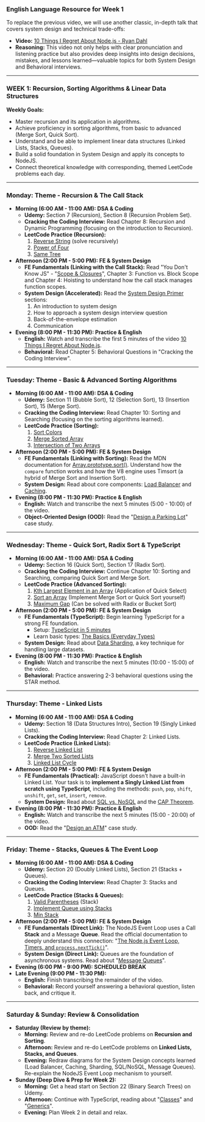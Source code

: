 ### **English Language Resource for Week 1**

To replace the previous video, we will use another classic, in-depth talk that covers system design and technical trade-offs:

- **Video:** [10 Things I Regret About Node.js - Ryan Dahl](https://www.youtube.com/watch?v=M3BM9TB-8yA)
- **Reasoning:** This video not only helps with clear pronunciation and listening practice but also provides deep insights into design decisions, mistakes, and lessons learned—valuable topics for both System Design and Behavioral interviews.

---

### **WEEK 1: Recursion, Sorting Algorithms & Linear Data Structures**

**Weekly Goals:**

- Master recursion and its application in algorithms.
- Achieve proficiency in sorting algorithms, from basic to advanced (Merge Sort, Quick Sort).
- Understand and be able to implement linear data structures (Linked Lists, Stacks, Queues).
- Build a solid foundation in System Design and apply its concepts to NodeJS.
- Connect theoretical knowledge with corresponding, themed LeetCode problems each day.

---

### **Monday: Theme - Recursion & The Call Stack**

- **Morning (6:00 AM - 11:00 AM): DSA & Coding**
  - **Udemy:** Section 7 (Recursion), Section 8 (Recursion Problem Set).
  - **Cracking the Coding Interview:** Read Chapter 8: Recursion and Dynamic Programming (focusing on the introduction to Recursion).
  - **LeetCode Practice (Recursion):**
    1.  [Reverse String](https://leetcode.com/problems/reverse-string/) (solve recursively)
    2.  [Power of Four](https://leetcode.com/problems/power-of-four/)
    3.  [Same Tree](https://leetcode.com/problems/same-tree/)
- **Afternoon (2:00 PM - 5:00 PM): FE & System Design**
  - **FE Fundamentals (Linking with the Call Stack):** Read "You Don't Know JS" - "[Scope & Closures](https://github.com/getify/You-Dont-Know-JS/blob/1st-ed/scope%20%26%20closures/README.md)", Chapter 3: Function vs. Block Scope and Chapter 4: Hoisting to understand how the call stack manages function scopes.
  - **System Design (Accelerated):** Read the [System Design Primer](https://github.com/donnemartin/system-design-primer) sections:
    1.  An introduction to system design
    2.  How to approach a system design interview question
    3.  Back-of-the-envelope estimation
    4.  Communication
- **Evening (8:00 PM - 11:30 PM): Practice & English**
  - **English:** Watch and transcribe the first 5 minutes of the video [10 Things I Regret About Node.js](https://www.youtube.com/watch?v=M3BM9TB-8yA).
  - **Behavioral:** Read Chapter 5: Behavioral Questions in "Cracking the Coding Interview".

---

### **Tuesday: Theme - Basic & Advanced Sorting Algorithms**

- **Morning (6:00 AM - 11:00 AM): DSA & Coding**
  - **Udemy:** Section 11 (Bubble Sort), 12 (Selection Sort), 13 (Insertion Sort), 15 (Merge Sort).
  - **Cracking the Coding Interview:** Read Chapter 10: Sorting and Searching (focusing on the sorting algorithms learned).
  - **LeetCode Practice (Sorting):**
    1.  [Sort Colors](https://leetcode.com/problems/sort-colors/)
    2.  [Merge Sorted Array](https://leetcode.com/problems/merge-sorted-array/)
    3.  [Intersection of Two Arrays](https://leetcode.com/problems/intersection-of-two-arrays/)
- **Afternoon (2:00 PM - 5:00 PM): FE & System Design**
  - **FE Fundamentals (Linking with Sorting):** Read the MDN documentation for [Array.prototype.sort()](https://developer.mozilla.org/en-US/docs/Web/JavaScript/Reference/Global_Objects/Array/sort). Understand how the `compare` function works and how the V8 engine uses Timsort (a hybrid of Merge Sort and Insertion Sort).
  - **System Design:** Read about core components: [Load Balancer](https://github.com/donnemartin/system-design-primer/blob/master/solutions/system_design_topics.md#load-balancer) and [Caching](https://github.com/donnemartin/system-design-primer/blob/master/solutions/system_design_topics.md#caching).
- **Evening (8:00 PM - 11:30 PM): Practice & English**
  - **English:** Watch and transcribe the next 5 minutes (5:00 - 10:00) of the video.
  - **Object-Oriented Design (OOD):** Read the "[Design a Parking Lot](https://github.com/tssovi/object-oriented-design-case-studies/blob/master/src/main/java/design/parkinglot/README.md)" case study.

---

### **Wednesday: Theme - Quick Sort, Radix Sort & TypeScript**

- **Morning (6:00 AM - 11:00 AM): DSA & Coding**
  - **Udemy:** Section 16 (Quick Sort), Section 17 (Radix Sort).
  - **Cracking the Coding Interview:** Continue Chapter 10: Sorting and Searching, comparing Quick Sort and Merge Sort.
  - **LeetCode Practice (Advanced Sorting):**
    1.  [Kth Largest Element in an Array](https://leetcode.com/problems/kth-largest-element-in-an-array/) (Application of Quick Select)
    2.  [Sort an Array](https://leetcode.com/problems/sort-an-array/) (Implement Merge Sort or Quick Sort yourself)
    3.  [Maximum Gap](https://leetcode.com/problems/maximum-gap/) (Can be solved with Radix or Bucket Sort)
- **Afternoon (2:00 PM - 5:00 PM): FE & System Design**
  - **FE Fundamentals (TypeScript):** Begin learning TypeScript for a strong FE foundation.
    - Setup: [TypeScript in 5 minutes](https://www.typescriptlang.org/docs/handbook/typescript-in-5-minutes.html)
    - Learn basic types: [The Basics (Everyday Types)](https://www.typescriptlang.org/docs/handbook/2/everyday-types.html)
  - **System Design:** Read about [Data Sharding](https://github.com/donnemartin/system-design-primer/blob/master/solutions/system_design_topics.md#sharding), a key technique for handling large datasets.
- **Evening (8:00 PM - 11:30 PM): Practice & English**
  - **English:** Watch and transcribe the next 5 minutes (10:00 - 15:00) of the video.
  - **Behavioral:** Practice answering 2-3 behavioral questions using the STAR method.

---

### **Thursday: Theme - Linked Lists**

- **Morning (6:00 AM - 11:00 AM): DSA & Coding**
  - **Udemy:** Section 18 (Data Structures Intro), Section 19 (Singly Linked Lists).
  - **Cracking the Coding Interview:** Read Chapter 2: Linked Lists.
  - **LeetCode Practice (Linked Lists):**
    1.  [Reverse Linked List](https://leetcode.com/problems/reverse-linked-list/)
    2.  [Merge Two Sorted Lists](https://leetcode.com/problems/merge-two-sorted-lists/)
    3.  [Linked List Cycle](https://leetcode.com/problems/linked-list-cycle/)
- **Afternoon (2:00 PM - 5:00 PM): FE & System Design**
  - **FE Fundamentals (Practical):** JavaScript doesn't have a built-in Linked List. Your task is to **implement a Singly Linked List from scratch using TypeScript**, including the methods: `push`, `pop`, `shift`, `unshift`, `get`, `set`, `insert`, `remove`.
  - **System Design:** Read about [SQL vs. NoSQL](https://github.com/donnemartin/system-design-primer/blob/master/solutions/system_design_topics.md#sql-vs-nosql) and the [CAP Theorem](https://github.com/donnemartin/system-design-primer/blob/master/solutions/system_design_topics.md#cap-theorem).
- **Evening (8:00 PM - 11:30 PM): Practice & English**
  - **English:** Watch and transcribe the next 5 minutes (15:00 - 20:00) of the video.
  - **OOD:** Read the "[Design an ATM](https://github.com/tssovi/object-oriented-design-case-studies/blob/master/src/main/java/design/atm/README.md)" case study.

---

### **Friday: Theme - Stacks, Queues & The Event Loop**

- **Morning (6:00 AM - 11:00 AM): DSA & Coding**
  - **Udemy:** Section 20 (Doubly Linked Lists), Section 21 (Stacks + Queues).
  - **Cracking the Coding Interview:** Read Chapter 3: Stacks and Queues.
  - **LeetCode Practice (Stacks & Queues):**
    1.  [Valid Parentheses](https://leetcode.com/problems/valid-parentheses/) (Stack)
    2.  [Implement Queue using Stacks](https://leetcode.com/problems/implement-queue-using-stacks/)
    3.  [Min Stack](https://leetcode.com/problems/min-stack/)
- **Afternoon (2:00 PM - 5:00 PM): FE & System Design**
  - **FE Fundamentals (Direct Link):** The NodeJS Event Loop uses a Call **Stack** and a Message **Queue**. Read the official documentation to deeply understand this connection: "[The Node.js Event Loop, Timers, and `process.nextTick()`](https://nodejs.org/en/docs/guides/event-loop-timers-and-nexttick)".
  - **System Design (Direct Link):** Queues are the foundation of asynchronous systems. Read about "[Message Queues](https://github.com/donnemartin/system-design-primer/blob/master/solutions/system_design_topics.md#message-queue)".
- **Evening (6:00 PM - 9:00 PM): SCHEDULED BREAK**
- **Late Evening (9:00 PM - 11:30 PM):**
  - **English:** Finish transcribing the remainder of the video.
  - **Behavioral:** Record yourself answering a behavioral question, listen back, and critique it.

---

### **Saturday & Sunday: Review & Consolidation**

- **Saturday (Review by theme):**
  - **Morning:** Review and re-do LeetCode problems on **Recursion and Sorting**.
  - **Afternoon:** Review and re-do LeetCode problems on **Linked Lists, Stacks, and Queues**.
  - **Evening:** Redraw diagrams for the System Design concepts learned (Load Balancer, Caching, Sharding, SQL/NoSQL, Message Queues). Re-explain the NodeJS Event Loop mechanism to yourself.
- **Sunday (Deep Dive & Prep for Week 2):**
  - **Morning:** Get a head start on Section 22 (Binary Search Trees) on Udemy.
  - **Afternoon:** Continue with TypeScript, reading about "[Classes](https://www.typescriptlang.org/docs/handbook/2/classes.html)" and "[Generics](https://www.typescriptlang.org/docs/handbook/2/generics.html)".
  - **Evening:** Plan Week 2 in detail and relax.

